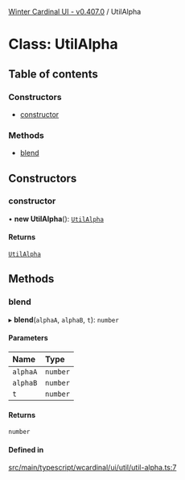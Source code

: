 [Winter Cardinal UI - v0.407.0](../index.md) / UtilAlpha

# Class: UtilAlpha

## Table of contents

### Constructors

- [constructor](UtilAlpha.md#constructor)

### Methods

- [blend](UtilAlpha.md#blend)

## Constructors

### constructor

• **new UtilAlpha**(): [`UtilAlpha`](UtilAlpha.md)

#### Returns

[`UtilAlpha`](UtilAlpha.md)

## Methods

### blend

▸ **blend**(`alphaA`, `alphaB`, `t`): `number`

#### Parameters

| Name | Type |
| :------ | :------ |
| `alphaA` | `number` |
| `alphaB` | `number` |
| `t` | `number` |

#### Returns

`number`

#### Defined in

[src/main/typescript/wcardinal/ui/util/util-alpha.ts:7](https://github.com/winter-cardinal/winter-cardinal-ui/blob/v0.407.0/src/main/typescript/wcardinal/ui/util/util-alpha.ts#L7)
